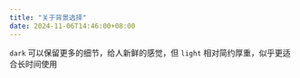 ```yaml
---
title: "关于背景选择"
date: 2024-11-06T14:46:00+08:00
---
```

`dark` 可以保留更多的细节，给人新鲜的感觉，但 `light` 相对简约厚重，似乎更适合长时间使用